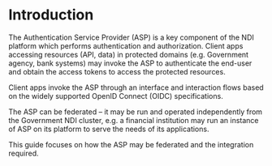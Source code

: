 # Introduction

The Authentication Service Provider (ASP) is a key component of the NDI platform which performs authentication and authorization.  Client apps accessing resources (API, data) in protected domains (e.g. Government agency, bank systems) may invoke the ASP to authenticate the end-user and obtain the access tokens to access the protected resources.

Client apps invoke the ASP through an interface and interaction flows based on the widely supported OpenID Connect (OIDC) specifications.

The ASP can be federated – it may be run and operated independently from the Government NDI cluster, e.g. a financial institution may run an instance of ASP on its platform to serve the needs of its applications.  

This guide focuses on how the ASP may be federated and the integration required.  